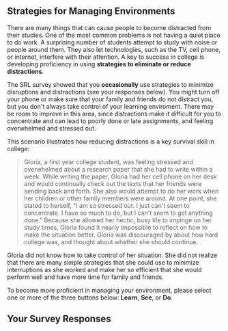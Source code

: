 ## Strategies for Managing Environments

There are many things that can cause people to become distracted from their studies. One of the most common problems is not having a quiet place to do work. A surprising number of students attempt to study with noise or people around them. They also let technologies, such as the TV, cell phone, or internet, interfere with their attention. A key to success in college is developing proficiency in using **strategies to eliminate or reduce distractions**.

The SRL survey showed that you **occasionally** use strategies to minimize disruptions and distractions (see your responses below). You might turn off your phone or make sure that your family and friends do not distract you, but you don't always take control of your learning enviroment. There may be room to improve in this area, since distractions make it difficult for you to concentrate and can lead to poorly done or late assignments, and feeling overwhelmed and stressed out. 

This scenario illustrates how reducing distractions is a key survival skill in college:

> Gloria, a first year college student, was feeling stressed and overwhelmed about a research paper that she had to write within a week. While writing the paper, Gloria had her cell phone on her desk and would continually check out the texts that her friends were sending back and forth. She also would attempt to do her work when her children or other family members were around. At one point, she stated to herself, "I am so stressed out. I just can't seem to concentrate. I have so much to do, but I can't seem to get anything done." Because she allowed her hectic, busy life to impinge on her study times, Gloria found it nearly impossible to reflect on how to make the situation better. Gloria was discouraged by about how hard college was, and thought about whether she should continue. 

Gloria did not know how to take control of her situation. She did not realize that there are many simple strategies that she could use to minimize interruptions as she worked and make her so efficient that she would perform well and have more time for family and friends.

To become more proficient in managing your environment, please select one or more of the three buttons below: **Learn**, **See**, or **Do**. 

## Your Survey Responses
